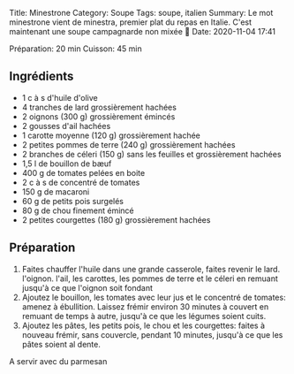 Title: Minestrone
Category: Soupe
Tags: soupe, italien
Summary: Le mot minestrone vient de minestra, premier plat du repas en Italie. C'est maintenant une soupe campagnarde non mixée 🥣
Date:  2020-11-04 17:41

Préparation: 20 min
Cuisson: 45 min

## Ingrédients
- 1 c à s d'huile d'olive
- 4 tranches de lard grossièrement hachées
- 2 oignons (300 g) grossièrement émincés
- 2 gousses d'ail hachées
- 1 carotte moyenne (120 g) grossièrement hachée
- 2 petites pommes de terre (240 g) grossièrement hachées
- 2 branches de céleri (150 g) sans les feuilles et grossièrement hachées
- 1,5 l de bouillon de bæuf
- 400 g de tomates pelées en boite
- 2 c à s de concentré de tomates
- 150 g de macaroni
- 60 g de petits pois surgelés
- 80 g de chou finement émincé
- 2 petites courgettes (180 g) grossièrement hachées

## Préparation
1. Faites chauffer l'huile dans une grande casserole, faites revenir le lard. l'oignon. l'ail, les carottes, les pommes de terre et le céleri en remuant jusqu'à ce que l'oignon soit fondant
2. Ajoutez le bouillon, les tomates avec leur jus et le concentré de tomates: amenez à ébullition. Laissez frémir environ 30 minutes à couvert en remuant de temps à autre, jusqu'à ce que les légumes soient cuits.
3. Ajoutez les pâtes, les petits pois, le chou et les courgettes: faites à nouveau frémir, sans couvercle, pendant 10 minutes, jusqu'à ce que les pâtes soient al dente.

A servir avec du parmesan
